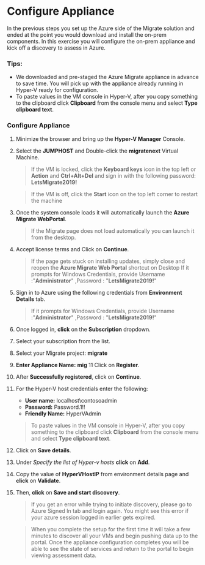 # Configure Appliance

In the previous steps you set up the Azure side of the Migrate solution and ended at the point you would download and install the on-prem components.  In this exercise you will configure the on-prem appliance and kick off a discovery to assess in Azure.

### Tips:

  * We downloaded and pre-staged the Azure Migrate appliance in advance to save time.  You will pick up with the appliance already running in Hyper-V ready for configuration.
  * To paste values in the VM console in Hyper-V, after you copy something to the clipboard click **Clipboard** from the console menu and select **Type clipboard text**.


### Configure Appliance

1. Minimize the browser and bring up the **Hyper-V Manager** Console.
2. Select the **JUMPHOST** and Double-click  the **migratenext** Virtual Machine.

	>If the VM is locked, click the **Keyboard keys** icon in the top left or **Action** and **Ctrl+Alt+Del** and sign in with the following password: **LetsMigrate2019!**
	
	>If the VM is off, click the **Start** icon on the top left corner to restart the machine

3. Once the system console loads it will automatically launch  the **Azure Migrate WebPortal**.

	>If the Migrate page does not load automatically you can launch it from the desktop.

4. Accept license terms and Click on **Continue**.

	>If the page gets stuck on installing updates, simply close and reopen the <strong>Azure Migrate Web Portal</strong> shortcut on Desktop
	>If it prompts for Windows Credentials, provide Username :"**Administrator**" ,Password : "**LetsMigrate2019!**"   
	 
5. Sign in to Azure using the following credentials from **Environment Details** tab.
	
	>If it prompts for Windows Credentials, provide Username :"**Administrator**" ,Password : "**LetsMigrate2019!**"     
	 
6. Once logged in, **click** on the **Subscription** dropdown.
7. Select your subscription from the list.
8. Select your Migrate project: **migrate</copy>**
10. **Enter Appliance Name:** **mig**
11 Click on **Register**.
12. After **Successfully registered**, click on **Continue**.
13. For the Hyper-V host credentials enter the following:

	* **User name:** localhost\contosoadmin
	* **Password:** Password.1!!
	* **Friendly Name:** HyperVAdmin

    >To paste values in the VM console in Hyper-V, after you copy something to the clipboard click **Clipboard** from the console menu and select **Type clipboard text**.
    
14. Click on **Save details**.
15. Under *Specify the list of Hyper-v hosts* **click** on **Add**.
16. Copy the value of **HyperVHostIP** from environment details page and **click** on **Validate**.
17. Then, **click** on **Save and start discovery**.

	>If you get an error while trying to initiate discovery, please go to Azure Signed In tab and login again.
	>You might see this error if your azure session logged in earlier gets expired.
	
	>When you complete the setup for the first time it will take a few minutes to discover all your VMs and begin pushing data up to the portal.  Once the appliance configuration completes you will be able to see the state of services and return to the portal to begin viewing assessment data.
